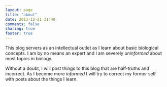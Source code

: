 ```yaml
---
layout: page
title: "about"
date: 2013-12-21 21:48
comments: false
sharing: true
footer: true
---
```


This blog servers as an intellectual outlet as I learn about basic biological concepts. I am by no means an expert and I am severely _uninformed_ about most topics in biology.

Without a doubt, I will post things to this blog that are half-truths and incorrect. As I become more  _informed_ I will try to correct my former self with posts about the things I learn.
